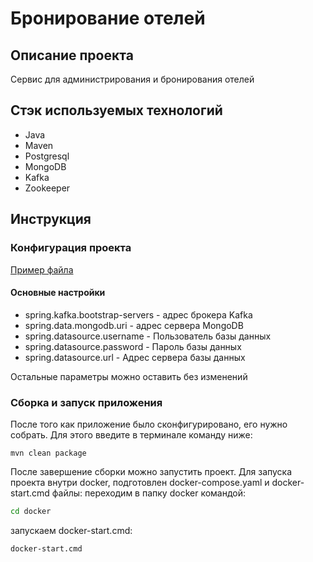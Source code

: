 # Бронирование отелей

## Описание проекта
Сервис для администрирования и бронирования отелей

## Стэк используемых технологий
* Java
* Maven
* Postgresql
* MongoDB
* Kafka
* Zookeeper

## Инструкция
### Конфигурация проекта 
[Пример файла](src/main/resources/application.yaml)
#### Основные настройки
* spring.kafka.bootstrap-servers - адрес брокера Kafka
* spring.data.mongodb.uri - адрес сервера MongoDB
* spring.datasource.username - Пользователь базы данных
* spring.datasource.password - Пароль базы данных
* spring.datasource.url - Адрес сервера базы данных

Остальные параметры можно оставить без изменений

### Сборка и запуск приложения
После того как приложение было сконфигурировано, его нужно собрать.
Для этого введите в терминале команду ниже:
```shell
mvn clean package
```
После завершение сборки можно запустить проект.
Для запуска проекта внутри docker, подготовлен docker-compose.yaml и docker-start.cmd файлы:
переходим в папку docker командой:
```cmd
cd docker
```
запускаем docker-start.cmd:
```cmd
docker-start.cmd
```
